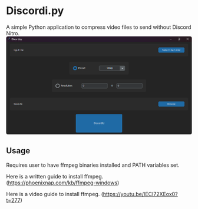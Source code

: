 # Discordi.py
A simple Python application to compress video files to send without Discord Nitro.
![Discordipy](./Discordipy.png)

## Usage

Requires user to have ffmpeg binaries installed and PATH variables set.

Here is a written guide to install ffmpeg. (https://phoenixnap.com/kb/ffmpeg-windows)

Here is a video guide to install ffmpeg. (https://youtu.be/IECI72XEox0?t=277)